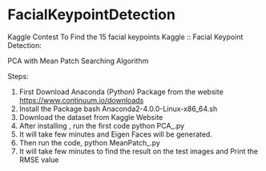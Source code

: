 # FacialKeypointDetection
Kaggle Contest To Find the 15 facial keypoints
Kaggle :: Facial Keypoint Detection:

PCA with Mean Patch Searching Algorithm

Steps:
1. First Download Anaconda (Python) Package from the website https://www.continuum.io/downloads
2. Install the Package bash Anaconda2-4.0.0-Linux-x86_64.sh 
3. Download the dataset from Kaggle Website 
3. After installing , run the first code 
	python PCA_.py
4. It will take few minutes and Eigen Faces will be generated.
5. Then run the code,
	python MeanPatch_.py
6. It will take few minutes to find the result on the test images 
	and Print the RMSE value 
